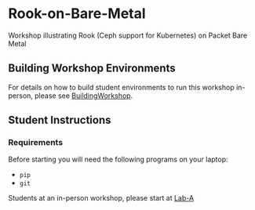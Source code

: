 # Rook-on-Bare-Metal
Workshop illustrating Rook (Ceph support for Kubernetes) on Packet Bare Metal


## Building Workshop Environments

For details on how to build student environments to run this workshop in-person, please see [BuildingWorkshop](BuildingWorkshop.md).

## Student Instructions

### Requirements

Before starting you will need the following programs on your laptop:
- `pip`
- `git`

Students at an in-person workshop, please start at [Lab-A](Lab-A.md)
